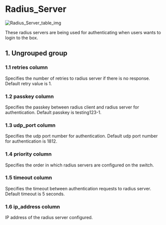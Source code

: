 # Radius_Server

![Radius_Server_table_img](http://www.plantuml.com/plantuml/img/0V403lz0StHXSdHrRMmAS65ZQs5dPI0YKczlT21KOM9iPNCY87iAOsnXStCWKtbpT6Lj2dqAT6zdPNHePN8WUmfZR65pSo1IOMHfTNDVKsLoTcLo2dqAKc5aQNLpNrDbSdPbSY0yBMGj85DvStHbRGfeQMHb86DfScDiPGfeQMHb86rbRM9bSdCAR6LdPMva879fPsXq2cDlRdHfRdLlSo1iQMvb82qWF68-StHoRsvdF2zYFY1oPMPbScLkOsKAP6zqT6La86nfRcKWBI0yQJvtPM5hF2zfFY1oPMPbScLkOsKAPMvaR6LdPMva2a1bRcHrRMmA)

These radius servers are being used for authenticating when users wants to login
to the box.

## 1. Ungrouped group

### 1.1 retries column

Specifies the number of retries to radius server if there is no response.
Default retry value is 1.

### 1.2 passkey column

Specifies the passkey between radius client and radius server for
authentication. Default passkey is testing123-1.

### 1.3 udp_port column

Specifies the udp port number for authentication. Default udp port number for
authentication is 1812.

### 1.4 priority column

Specifies the order in which radius servers are configured on the switch.

### 1.5 timeout column

Specifies the timeout between authentication requests to radius server. Default
timeout is 5 seconds.

### 1.6 ip_address column

IP address of the radius server configured.

